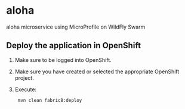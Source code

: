 # aloha
aloha microservice using MicroProfile on WildFly Swarm

Deploy the application in OpenShift
-----------------------------------

1. Make sure to be logged into OpenShift.
2. Make sure you have created or selected the appropriate OpenShift project. 
3. Execute:

		mvn clean fabric8:deploy